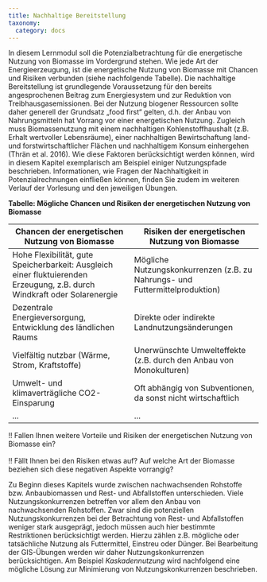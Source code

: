 ```yaml
---
title: Nachhaltige Bereitstellung
taxonomy: 
  category: docs
---
```


In diesem Lernmodul soll die Potenzialbetrachtung für die energetische Nutzung von Biomasse im Vordergrund stehen. Wie jede Art der Energieerzeugung, ist die energetische Nutzung von Biomasse mit Chancen und Risiken verbunden (siehe nachfolgende Tabelle). Die nachhaltige Bereitstellung ist grundlegende Voraussetzung für den bereits angesprochenen Beitrag zum Energiesystem und zur Reduktion von Treibhausgasemissionen. Bei der Nutzung biogener Ressourcen sollte daher generell der Grundsatz „food first“ gelten, d.h. der Anbau von Nahrungsmitteln hat Vorrang vor einer energetischen Nutzung. Zugleich muss Biomassenutzung mit einem nachhaltigen Kohlenstoffhaushalt (z.B. Erhalt wertvoller Lebensräume), einer nachhaltigen Bewirtschaftung land- und forstwirtschaftlicher Flächen und nachhaltigem Konsum einhergehen (Thrän et al. 2016). Wie diese Faktoren berücksichtigt werden können, wird in diesem Kapitel exemplarisch am Beispiel einiger Nutzungspfade beschrieben. Informationen, wie Fragen der Nachhaltigkeit in Potenzialrechnungen einfließen können, finden Sie zudem im weiteren Verlauf der Vorlesung und den jeweiligen Übungen.

**Tabelle: Mögliche Chancen und Risiken der energetischen Nutzung von Biomasse**
  
| Chancen der energetischen Nutzung von Biomasse | Risiken der energetischen Nutzung von Biomasse |
|-|-|
| Hohe Flexibilität, gute Speicherbarkeit: Ausgleich einer fluktuierenden Erzeugung, z.B. durch Windkraft oder Solarenergie | Mögliche Nutzungskonkurrenzen (z.B. zu Nahrungs- und Futtermittelproduktion)|
| Dezentrale Energieversorgung, Entwicklung des ländlichen Raums | Direkte oder indirekte Landnutzungsänderungen |
| Vielfältig nutzbar (Wärme, Strom, Kraftstoffe) | Unerwünschte Umwelteffekte (z.B. durch den Anbau von Monokulturen) |
| Umwelt- und klimaverträgliche CO2-Einsparung | Oft abhängig von Subventionen, da sonst nicht wirtschaftlich |
| ... | ... |

!! Fallen Ihnen weitere Vorteile und Risiken der energetischen Nutzung von Biomasse ein? <br> <br>
!! Fällt Ihnen bei den Risiken etwas auf? Auf welche Art der Biomasse beziehen sich diese negativen Aspekte vorrangig?

Zu Beginn dieses Kapitels wurde zwischen nachwachsenden Rohstoffe bzw. Anbaubiomassen und Rest- und Abfallstoffen unterschieden. Viele Nutzungskonkurrenzen betreffen vor allem den Anbau von nachwachsenden Rohstoffen. Zwar sind die potenziellen Nutzungskonkurrenzen bei der Betrachtung von Rest- und Abfallstoffen weniger stark ausgeprägt, jedoch müssen auch hier bestimmte Restriktionen berücksichtigt werden. Hierzu zählen z.B. mögliche oder tatsächliche Nutzung als Futtermittel, Einstreu oder Dünger. Bei Bearbeitung der GIS-Übungen werden wir daher Nutzungskonkurrenzen berücksichtigen. Am Beispiel *Kaskadennutzung* wird nachfolgend eine mögliche Lösung zur Minimierung von Nutzungskonkurrenzen beschrieben.
